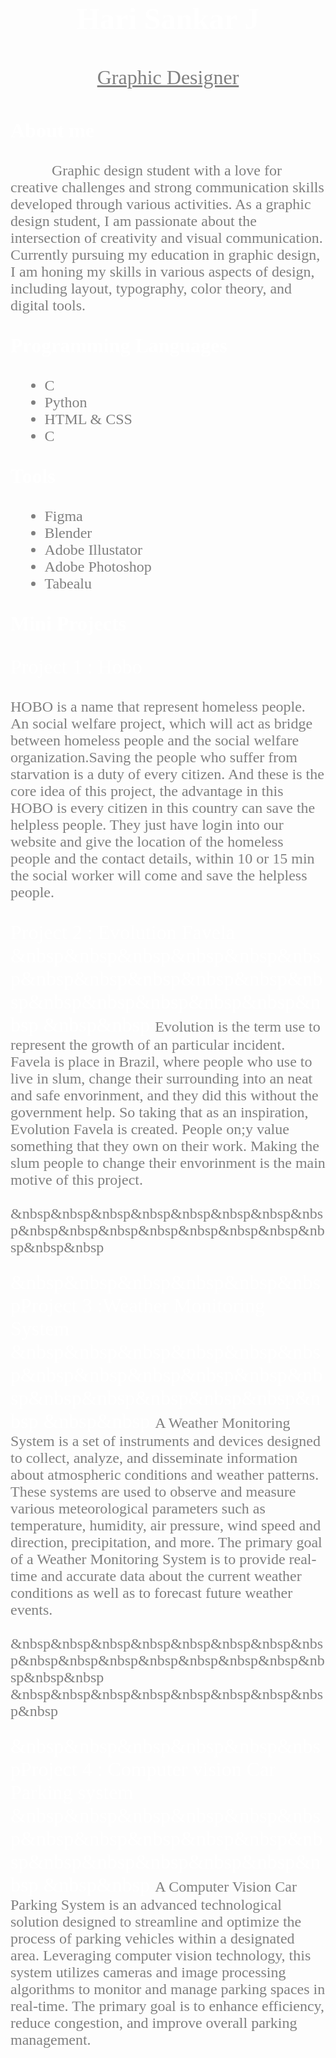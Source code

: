 <html>
<head>
<title>Hari Sankar J portfolio</title>
<style>
h1{
color:white;
}

body{
background-color:Black;
background-image:url("Black.jpg");
}
</style>
</head>
<body>
<h1><center><font size=10 color="White" face="KastellaScript">Hari Sankar J</center></h1>
<p><font size=6 color="Grey" face="timesnewroman"><center><u>Graphic Designer</u></center></p>
<p><font size="6" color="White" face="timesnewroman"><b>About me</b></p>
<p><font size="5" color="Grey" face="timesnewroman">&nbsp&nbsp&nbsp&nbsp&nbsp&nbsp&nbsp&nbsp&nbsp&nbsp
Graphic design student with a love for creative challenges and strong communication skills developed through various activities. As a graphic design student, I am passionate about the intersection of creativity and visual communication. Currently pursuing my education in graphic design, I am honing my skills in various aspects of design, including layout, typography, color theory, and digital tools.</p>

<p><font size="6" color="white" face="timesnewroman"><b>Programming Languages</b></p>
<p><font size="5" color="grey" face="timesnewroman">
<ul>
<li>C</li>
<li>Python</li>
<li>HTML & CSS</li>
<li>C</li>
</ul>
<p><font size="6" color="White" face="timesnewroman"><b>Tools</b></p>
<p><font size="5" color="grey" face="timesnewroman">
<ul>
<li>Figma</li>
<li>Blender</li>
<li>Adobe Illustator</li>
<li>Adobe Photoshop</li>
<li>Tabealu</li>
</ul>

<p><font size="6" color="White" face="timesnewroman"><b>Mini Projects </b></p>
<p><font size="6" color="White" face="timesnewroman">

Project 1 :<font color="white"> Hobo <br>

<font size="5" color="grey"> HOBO is a name that represent homeless people. An social welfare project, which will act as bridge between homeless people and the social welfare organization.Saving the people who suffer from starvation is a duty of every citizen. And these is the core idea of this project, the advantage in this HOBO is every citizen in this country can save the helpless people. They just have login into our website and give the location of the homeless people and the contact details, within 10 or 15 min the social worker will come and save the helpless people.<br>

<p><font size="6" color="White" face="timesnewroman">

Project 2 :<font color="white"> Evolution Favela <br>
&nbsp&nbsp&nbsp&nbsp&nbsp&nbsp&nbsp&nbsp&nbsp&nbsp&nbsp&nbsp&nbsp&nbsp&nbsp&nbsp&nbsp&nbsp
&nbsp&nbsp <font size="5" color="grey">Evolution is the term use to represent the growth of an particular incident. Favela is place in Brazil, where people who use to live in slum, change their surrounding into an neat and safe envorinment, and they did this without the government help. So taking that as an inspiration, Evolution Favela is created. People on;y value something that they own on their work. Making the slum people to change their envorinment is the main motive of this project.<br><br>
&nbsp&nbsp&nbsp&nbsp&nbsp&nbsp&nbsp&nbsp&nbsp&nbsp&nbsp&nbsp&nbsp&nbsp&nbsp&nbsp&nbsp&nbsp

<p><font size="6" color="White" face="timesnewroman">

&nbsp&nbsp&nbsp&nbsp&nbsp&nbspProject 3 :<font color="White">Weather Monitoring System<br>
&nbsp&nbsp&nbsp&nbsp&nbsp&nbsp&nbsp&nbsp&nbsp&nbsp&nbsp&nbsp&nbsp&nbsp&nbsp&nbsp&nbsp&nbsp
&nbsp&nbsp <font size="5" color="grey">A Weather Monitoring System is a set of instruments and devices designed to collect, analyze, and disseminate information about atmospheric conditions and weather patterns. These systems are used to observe and measure various meteorological parameters such as temperature, humidity, air pressure, wind speed and direction, precipitation, and more. The primary goal of a Weather Monitoring System is to provide real-time and accurate data about the current weather conditions as well as to forecast future weather events.<br><br>
&nbsp&nbsp&nbsp&nbsp&nbsp&nbsp&nbsp&nbsp&nbsp&nbsp&nbsp&nbsp&nbsp&nbsp&nbsp&nbsp&nbsp&nbsp
&nbsp&nbsp&nbsp&nbsp&nbsp&nbsp&nbsp&nbsp&nbsp 
<p><font size="6" color="white" face="timesnewroman">

&nbsp&nbsp&nbsp&nbsp&nbsp&nbspProject 4 :<font color="white "> Computer vision Car Parking system <br>
&nbsp&nbsp&nbsp&nbsp&nbsp&nbsp&nbsp&nbsp&nbsp&nbsp&nbsp&nbsp&nbsp&nbsp&nbsp&nbsp&nbsp&nbsp
&nbsp&nbsp <font size="5" color="grey">
A Computer Vision Car Parking System is an advanced technological solution designed to streamline and optimize the process of parking vehicles within a designated area. Leveraging computer vision technology, this system utilizes cameras and image processing algorithms to monitor and manage parking spaces in real-time. The primary goal is to enhance efficiency, reduce congestion, and improve overall parking management.

</p>


</body>
</html>
